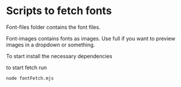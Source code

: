 # Scripts to fetch fonts

Font-files folder contains the font files.

Font-images contains fonts as images. Use full if you want to preview images in a dropdown or something.

To start install the necessary dependencies

to start fetch run

```
node fontFetch.mjs
```
